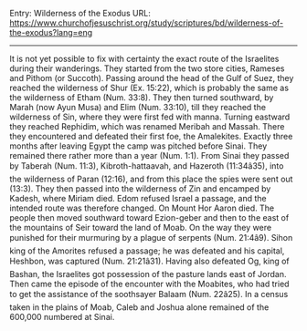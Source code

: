 Entry: Wilderness of the Exodus
URL: https://www.churchofjesuschrist.org/study/scriptures/bd/wilderness-of-the-exodus?lang=eng

---

It is not yet possible to fix with certainty the exact route of the Israelites during their wanderings. They started from the two store cities, Rameses and Pithom (or Succoth). Passing around the head of the Gulf of Suez, they reached the wilderness of Shur (Ex. 15:22), which is probably the same as the wilderness of Etham (Num. 33:8). They then turned southward, by Marah (now Ayun Musa) and Elim (Num. 33:10), till they reached the wilderness of Sin, where they were first fed with manna. Turning eastward they reached Rephidim, which was renamed Meribah and Massah. There they encountered and defeated their first foe, the Amalekites. Exactly three months after leaving Egypt the camp was pitched before Sinai. They remained there rather more than a year (Num. 1:1). From Sinai they passed by Taberah (Num. 11:3), Kibroth-hattaavah, and Hazeroth (11:34â35), into the wilderness of Paran (12:16), and from this place the spies were sent out (13:3). They then passed into the wilderness of Zin and encamped by Kadesh, where Miriam died. Edom refused Israel a passage, and the intended route was therefore changed. On Mount Hor Aaron died. The people then moved southward toward Ezion-geber and then to the east of the mountains of Seir toward the land of Moab. On the way they were punished for their murmuring by a plague of serpents (Num. 21:4â9). Sihon king of the Amorites refused a passage; he was defeated and his capital, Heshbon, was captured (Num. 21:21â31). Having also defeated Og, king of Bashan, the Israelites got possession of the pasture lands east of Jordan. Then came the episode of the encounter with the Moabites, who had tried to get the assistance of the soothsayer Balaam (Num. 22â25). In a census taken in the plains of Moab, Caleb and Joshua alone remained of the 600,000 numbered at Sinai.
